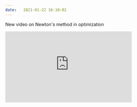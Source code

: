 ```yaml
---
date:   2021-01-22 16:10:02 
---
```



New video on Newton's method in optimization
<iframe width="400" height="225" src="https://www.youtube.com/embed/W7S94pq5Xuo" frameborder="0" allow="accelerometer; autoplay; clipboard-write; encrypted-media; gyroscope; picture-in-picture" allowfullscreen></iframe>
